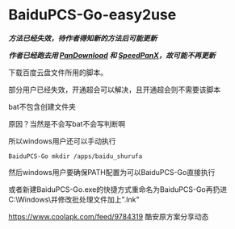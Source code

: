 # BaiduPCS-Go-easy2use

___方法已经失效，待作者得知新的方法后可能更新___

___作者已经跑去用 [PanDownload](https://www.pandownload.com) 和 [SpeedPanX](https://www.speedpan.com/)，故可能不再更新___

下载百度云盘文件所用的脚本。

部分用户已经失效，开通超会可以解决，且开通超会则不需要该脚本

bat不包含创建文件夹

原因？当然是不会写bat不会写判断啊

所以windows用户还可以手动执行

```
BaiduPCS-Go mkdir /apps/baidu_shurufa
```

然后windows用户要确保PATH配置为可以BaiduPCS-Go直接执行

或者新建BaiduPCS-Go.exe的快捷方式重命名为BaiduPCS-Go再扔进C:\Windows\并修改批处理文件加上".lnk"

https://www.coolapk.com/feed/9784319 酷安原方案分享动态


